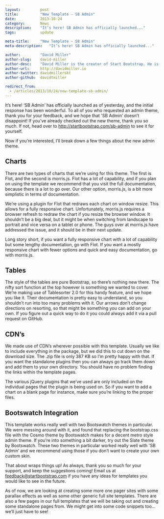 ```yaml
---
layout:			post
title:			"New Template - SB Admin"
date:			2013-10-24
category:		News
description:	"It’s here! SB Admin has officially launched..."
tags:			update

meta-title:		"New Template - SB Admin"
meta-description:	"It’s here! SB Admin has officially launched..."

author:			"David Miller"
author-slug:	david-miller
author-desc:	"David Miller is the creator of Start Bootstrap. He is a front end web designer and developer working out of sunny Orlando, Florida."
author-url:		http://davidmiller.io
author-twitter:	davidmillerskt
author-github:	davidtmiller

redirect_from:
  - /articles/2013/10/24/new-template-sb-admin/
---
```


It’s here! ‘SB Admin’ has officially launched as of yesterday, and the initial response has been wonderful. To all of you who requested an admin theme, thank you for your feedback, and we hope that 'SB Admin’ doesn’t disappoint! If you’ve already checked out the new theme, thank you so much. If not, head over to <http://startbootstrap.com/sb-admin> to see it for yourself.

Now if you’re interested, I’ll break down a few things about the new admin theme.

## Charts
There are two types of charts that we’re using for this theme. The first is Flot, and the second is morris.js. Flot has a lot of capability, and if you plan on using the template we recommend that you visit the full documentation, because there is a lot to go over. Our other option, morris.js, is a bit more simplistic in terms of documentation.

We’re using a plugin for Flot that redraws each chart on window resize. This allows for a fully responsive chart. Unfortunately, morris.js requires a browser refresh to redraw the chart if you resize the browser window. It shouldn’t be a big deal, but it might be when switching from landscape to portrait and vice versa on a tablet or phone. The guys over at morris.js have addressed the issue, and it should be in their next update.

Long story short, if you want a fully responsive chart with a lot of capability but some lengthy documentation, go with Flot. If you want a mostly responsive chart with fewer options and quick and easy documentation, go with morris.js.

## Tables
The style of the tables are pure Bootstrap, so there’s nothing new there. The nifty sort function at the top however is something we wanted to cover. We’re making use of Tablesorter 2.0 for this handy feature, and we hope you like it. Their documentation is pretty easy to understand, so you shouldn’t run into too many problems with it. Our arrows don’t change directions on resorting, so that might be something you can add on your own. If you figure out a quick way to do it you could always add it via a pull request on GitHub.

## CDN’s
We made use of CDN’s wherever possible with this template. Usually we like to include everything in the package, but we did this to cut down on the download size. The .zip file is only 387 KB so I’m pretty happy with that. If you want the standalone plugins then you can always go track them down and add them to your own directory. You should have no problem finding the links within the template pages.

The various jQuery plugins that we’ve used are only included on the individual pages that the plugin is being used on. So if you want to add a chart on a blank page for instance, make sure you’re linking to the proper files.

## Bootswatch Integration
This template works really well with two Bootswatch themes in particular. We were messing around with it, and found that replacing the bootstrap.css file with the Cosmo theme by Bootswatch makes for a decent metro style admin theme. If you’re into something a bit darker, try out the Slate theme by Bootswatch. These two themes in particular worked really well with 'SB Admin’ and we recommend using those if you don’t want to create your own custom skin.

That about wraps things up! As always, thank you so much for your support, and keep the suggestions coming! Email us at feedback@startbootstrap.com if you have any ideas for templates you would like to see in the future.

As of now, we are looking at creating some more one pager sites with some parallax effects as well as some other generic full site templates. There are also a few pages in our full templates that we will be taking out and creating some standalone pages from. We might get into some code snippets too…we’ll just have to see!
